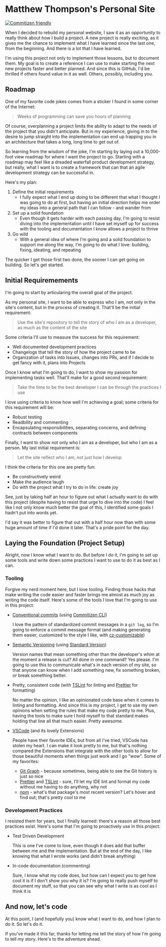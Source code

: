 # Matthew Thompson's Personal Site

[![Commitizen friendly](https://img.shields.io/badge/commitizen-friendly-brightgreen.svg)](http://commitizen.github.io/cz-cli/)

When I decided to rebuild my personal website, I saw it as an opportunity to really think about how I build a project. A new project is really exciting, as it gives me the chance to implement what I have learned since the last one, from the beginning. And there is a lot that I have learned.

I'm using this project not only to implement those lessons, but to document them. My goal is to create a reference I can use to make starting the next new projects faster and better planned. And since this is GitHub, I'd be thrilled if others found value in it as well. Others, possibly, including you.

## Roadmap

One of my favorite code jokes comes from a sticker I found in some corner of the Internet:

> Weeks of programming can save you hours of planning

Of course, overplanning a project limits the ability to adapt to the needs of the project that you didn't anticipate. But in my experience, giving in to the desire to jump straight into the implementation can end up trapping you in an architecture that takes a long, long time to get out of.

So learning from the wisdom of the joke, I'm starting by laying out a 10,000-foot view roadmap for where I want the project to go. Starting with a roadmap may feel like a dreaded waterfall product development strategy, but really, what I want is to create a framework that can that an agile development strategy can be successful in.

Here's my plan:

1. Define the initial requirements
    - I fully expect what I end up doing to be different that what I thought I was going to do at first, but having an initial direction helps me order my ideas into a general path that I can follow - and wander from
2. Set up a solid foundation
    - Even though it gets harder with each passing day, I'm going to resist diving into the implementation until I have set myself up for success with the tooling and documentation I know allows a project to thrive
3. Go wild
    - With a general idea of where I'm going and a solid foundation to support me along the way, I'm going to do what I love: building, fixing, ideating, and repeating

The quicker I get those first two done, the sooner I can get going on building. So let's get started.

## Initial Requiremements

I'm going to start by articularing the overall goal of the project.

As my personal site, I want to be able to express who I am, not only in the site's content, but in the process of creating it. That'll be the initial requirement:

> Use the site's repository to tell the story of who I am as a developer, as much as the content of the site

Some criteria I'll use to measure the success for this requirement:

-   Well documented development practices
-   Changelogs that tell the story of how the project came to be
-   Organization of tasks into Issues, changes into PRs, and if I decide to get fancy with it, plans into Projects

Once I know what I'm going to do, I want to show my passion for implementing tasks well. That'll make for a good second requirement:

> Take the time to be the best developer I can be through the practices I use

I love using criteria to know how well I'm achieving a goal; some criteria for this requirement will be:

-   Robust testing
-   Readbility and commenting
-   Encapsulating responsibilities, separating concerns, and defining contracts between components

Finally, I want to show not only who I am as a developer, but who I am as a person. My last initial requirement is:

> Let the site reflect who I am, not just how I develop

I think the criteria for this one are pretty fun:

-   Be constructively weird
-   Make the audience laugh
-   Do with the project what I try to do in life: create joy

See, just by taking half an hour to figure out what I actually want to do with this project (despite having to resist that urge to dive into the code) I feel like I not only know much better the goal of this, I identified some goals I hadn't put into words yet.

I'd say it was better to figure that out with a half hour now than with some huge amount of time if I'd done it later. That's a pride point for the day.

## Laying the Foundation (Project Setup)

Alright, now I know what I want to do. But before I do it, I'm going to set up some tools and write down some practices I want to use to do it as best as I can.

### Tooling

Forgive my nerd moment here, but I love tooling. Finding those hacks that make writing the code easier and faster brings me almost as much joy as writing the code itself. Here's some of the tools I love that I'm going to use in this project:

-   [Conventional commits](https://www.conventionalcommits.org/en/v1.0.0/) (using [Commitizen CLI](https://github.com/commitizen/cz-cli))

    I love the pattern of standardized commit messages in a `git log`, so I'm going to enforce a commit message format (and making generating them easier, customized to the style I like, with [cz-customizable](https://github.com/leoforfree/cz-customizable))

-   [Semantic Versioning](https://semver.org/) (using [Standard Version](https://github.com/conventional-changelog/standard-version))

    Version names that mean something other than the developer's whim at the moment a release is cut? All done in one command? Yes please. I'm going to use this to communicate what's in each version of my site, so that anyone can know when I add something new, fix something broken, or break something better.

-   Pretty, consistent code (with [TSLint](https://palantir.github.io/tslint/) for linting and [Prettier](https://prettier.io/) for formatting)

    No matter the opinion, I like an opinionated code base when it comes to linting and formatting. And since this is my project, I get to use my own opinions when setting the rules that make my code pretty to me. Plus, having the tools to make sure I hold myself to that standard makes holding that line all that much easier. Pretty awesome.

-   [VSCode](https://code.visualstudio.com/) (and its lovely Extensions)

    People have their favorite IDEs, but from all I've tried, VSCode has stolen my heart. I can make it look pretty to me, but that's nothing compared the Extensions that integrate with the other tools to allow for those beautiful moments when things just work and I go "wow". Some of my favorites:

    -   [Git Graph](https://marketplace.visualstudio.com/items?itemName=mhutchie.git-graph) - because sometimes, being able to see the Git history is just so nice
    -   [Prettier](https://marketplace.visualstudio.com/items?itemName=esbenp.prettier-vscode) and [TSLint](https://marketplace.visualstudio.com/items?itemName=ms-vscode.vscode-typescript-tslint-plugin) - sure, I'll let my IDE lint and format my code without me having to do anything, why not
    -   [npm](https://marketplace.visualstudio.com/items?itemName=eg2.vscode-npm-script) - what's that package's most recent version? Let's hover and find out; that's pretty cool to me

### Development Practices

I resisted them for years, but I finally learned: there's a reason all those best practices exist. Here's some that I'm going to proactively use in this project:

-   Test Driven Development

    This is one I've come to love, even though it does add that buffer between me and the implementation. But at the end of the day, I like knowing that what I wrote works (and didn't break anything)

-   In-code documentation (commenting)

    Sure, I know what my code does, but how can I expect you to get how cool it is if I don't show you why it is? I'm going to really push myself to document my stuff, so that you can see why what I write is as cool as I think it is

## And now, let's code

At this point, I (and hopefully you) know what I want to do, and how I plan to do it. So let's do it.

If you've made it this far, thanks for letting me tell the story of how I'm going to tell my story. Here's to the adventure ahead.
